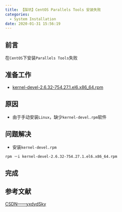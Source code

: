 ```yaml
---
title: 【踩坑】CentOS Parallels Tools 安装失败
categories:
  - System Installation
date: 2020-01-31 15:56:19
---
```


## 前言

在`CentOS`下安装`Parallels Tools`失败

<!-- more -->

## 准备工作

- [kernel-devel-2.6.32-754.27.1.el6.x86_64.rpm](http://mirror.ihep.ac.cn/cern/slc64/x86_64/yum/updates/repoview/kernel-devel.html)

## 原因

- 由于手动安装`Linux`，缺少`kernel-devel.rpm`软件

## 问题解决

- 安装`kernel-devel.rpm`

``` sh
rpm －i kernel-devel-2.6.32-754.27.1.el6.x86_64.rpm
```

## 完成

## 参考文献

[CSDN——yxdydSky](https://blog.csdn.net/yxdayd/article/details/48229415)

